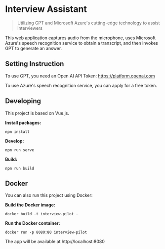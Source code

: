 # Interview Assistant

> Utilizing GPT and Microsoft Azure's cutting-edge technology to assist interviewers



This web application captures audio from the microphone, uses Microsoft Azure's speech recognition service to obtain a transcript, and then invokes GPT to generate an answer.


## Setting Instruction

To use GPT, you need an Open AI API Token: https://platform.openai.com

To use Azure's speech recognition service, you can apply for a free token.
## Developing
This project is based on Vue.js.

**Install packages:**

    npm install

**Develop:**

    npm run serve

**Build:**

    npm run build

## Docker

You can also run this project using Docker:

**Build the Docker image:**

    docker build -t interview-pilot .

**Run the Docker container:**

    docker run -p 8080:80 interview-pilot

The app will be available at http://localhost:8080
